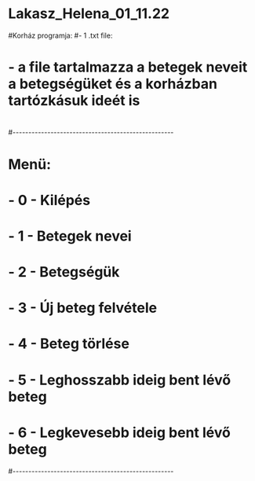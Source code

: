 # Lakasz_Helena_01_11.22
#Korház programja:
#- 1 .txt file:
#   - a file tartalmazza a betegek neveit a betegségüket és a korházban tartózkásuk ideét is
#  
#
#---------------------------------------------------
#  Menü:
#    - 0 - Kilépés 
#    - 1 - Betegek nevei
#    - 2 - Betegségük
#    - 3 - Új beteg felvétele
#    - 4 - Beteg törlése
#    - 5 - Leghosszabb ideig bent lévő beteg
#    - 6 - Legkevesebb ideig bent lévő beteg
#---------------------------------------------------
